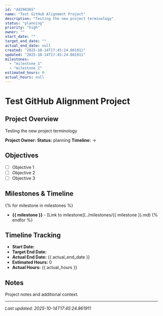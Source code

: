 ```yaml
---
id: "dd298365"
name: "Test GitHub Alignment Project"
description: "Testing the new project terminology"
status: "planning"
priority: "high"
owner: ""
start_date: ""
target_end_date: ""
actual_end_date: null
created: "2025-10-14T17:45:24.861911"
updated: "2025-10-14T17:45:24.861911"
milestones:
  - "milestone_1"
  - "milestone_2"
estimated_hours: 0
actual_hours: null
---
```


# Test GitHub Alignment Project

## Project Overview

Testing the new project terminology

**Project Owner:** 
**Status:** planning
**Timeline:**  → 

## Objectives

- [ ] Objective 1
- [ ] Objective 2
- [ ] Objective 3

## Milestones & Timeline

{% for milestone in milestones %}
- **{{ milestone }}** - [Link to milestone](../milestones/{{ milestone }}.md)
{% endfor %}

## Timeline Tracking

- **Start Date:** 
- **Target End Date:** 
- **Actual End Date:** {{ actual_end_date }}
- **Estimated Hours:** 0
- **Actual Hours:** {{ actual_hours }}

## Notes

Project notes and additional context.

---
*Last updated: 2025-10-14T17:45:24.861911*